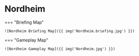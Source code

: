 # Nordheim

=== "Briefing Map"

    ![Nordheim Briefing Map]({{ img('Nordheim.briefing.jpg') }})

=== "Gameplay Map"

    ![Nordheim Gameplay Map]({{ img('Nordheim.jpg') }})
